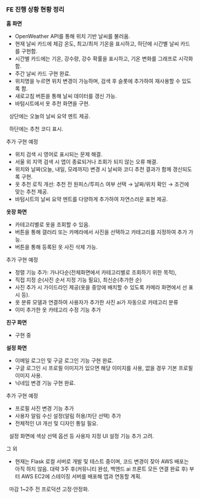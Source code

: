 ### **FE 진행 상황 현황 정리**



**홈 화면**



* OpenWeather API를 통해 위치 기반 날씨를 불러옴.
* 현재 날씨 카드에 체감 온도, 최고/최저 기온을 표시하고, 하단에 시간별 날씨 카드를 구현함.
* 시간별 카드에는 기온, 강수량, 강수 확률을 표시하고, 기온 변화를 그래프로 시각화함.
* 주간 날씨 카드 구현 완료.
* 위치명을 누르면 위치 변경이 가능하며, 검색 후 슬롯에 추가하여 재사용할 수 있도록 함.
* 새로고침 버튼을 통해 날씨 데이터를 갱신 가능.
* 바텀시트에서 옷 추천 화면을 구현.

     상단에는 오늘의 날씨 요약 멘트 제공.

     하단에는 추천 코디 표시.



추가 구현 예정



* 위치 검색 시 영어로 표시되는 문제 해결.
* 서울 외 지역 검색 시 앱이 종료되거나 조회가 되지 않는 오류 해결.
* 위치와 날짜(오늘, 내일, 모레까지) 변경 시 날씨와 코디 추천 결과가 함께 갱신되도록 구현.
* 옷 추천 로직 개선: 추천 전 원피스/투피스 여부 선택 → 날짜/위치 확인 → 조건에 맞는 추천 제공.
* 바텀시트의 날씨 요약 멘트를 다양하게 추가하여 자연스러운 표현 제공.







**옷장 화면**



* 카테고리별로 옷을 조회할 수 있음.
* 버튼을 통해 갤러리 또는 카메라에서 사진을 선택하고 카테고리를 지정하여 추가 가능.
* 버튼을 통해 등록된 옷 사진 삭제 가능.



추가 구현 예정



* 정렬 기능 추가: 가나다순(전체화면에서 카테고리별로 조회하기 위한 목적),
* 직접 지정 순(사진 순서 지정 기능 필요), 최신순(추가한 순)
* 사진 추가 시 가이드라인 제공(옷을 중앙에 배치할 수 있도록 카메라 화면에서 선 표시 등).
* 옷 분류 모델과 연결하여 사용자가 추가한 사진 ai가 자동으로 카테고리 분류
* 이미 추가한 옷 카테고리 수정 기능 추가









**친구 화면**



* 구현 중







**설정 화면**



* 이메일 로그인 및 구글 로그인 기능 구현 완료.
* 구글 로그인 시 프로필 이미지가 있으면 해당 이미지를 사용, 없을 경우 기본 프로필 이미지 사용.
* 닉네임 변경 기능 구현 완료.



추가 구현 예정



* 프로필 사진 변경 기능 추가
* 사용자 알림 수신 설정(알림 허용/차단 선택) 추가
* 전체적인 UI 개선 및 디자인 통일 필요.

     설정 화면에 색상 선택 옵션 등 사용자 지정 UI 설정 기능 추가 고려.



그 외



* 현재는 Flask 로컬 서버로 개발 및 테스트 중이며, 코드 변경이 잦아 AWS 배포는 아직 하지 않음.   대략 3주 후(커뮤니티 완성, 백엔드 ai 프론트 모든 연결 완료 후) 부터 AWS EC2에 스테이징 서버를 배포해 앱과 연동할 계획.

&nbsp;    마감 1~2주 전 프로덕션 고정·안정화.



